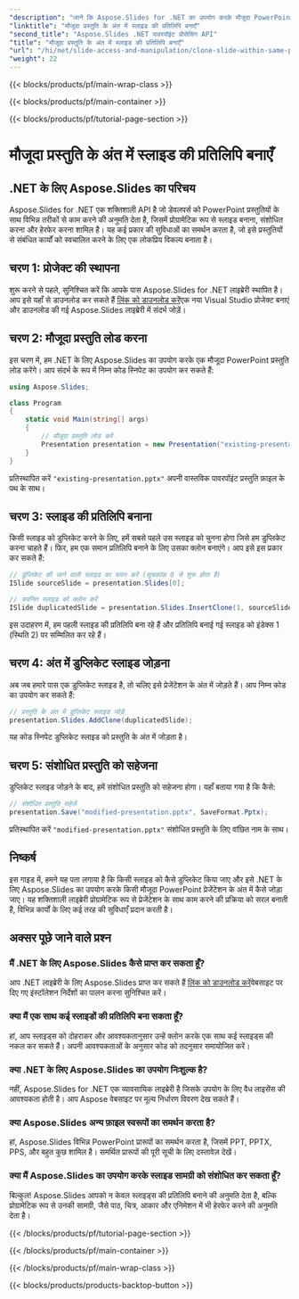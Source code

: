 ```yaml
---
"description": "जानें कि Aspose.Slides for .NET का उपयोग करके मौजूदा PowerPoint प्रस्तुति के अंत में स्लाइड को कैसे डुप्लिकेट करें और जोड़ें। यह चरण-दर-चरण मार्गदर्शिका स्रोत कोड उदाहरण प्रदान करती है और सेटअप, स्लाइड डुप्लीकेशन, संशोधन और बहुत कुछ को कवर करती है।"
"linktitle": "मौजूदा प्रस्तुति के अंत में स्लाइड की प्रतिलिपि बनाएँ"
"second_title": "Aspose.Slides .NET पावरपॉइंट प्रोसेसिंग API"
"title": "मौजूदा प्रस्तुति के अंत में स्लाइड की प्रतिलिपि बनाएँ"
"url": "/hi/net/slide-access-and-manipulation/clone-slide-within-same-presentation-to-end/"
"weight": 22
---
```


{{< blocks/products/pf/main-wrap-class >}}

{{< blocks/products/pf/main-container >}}

{{< blocks/products/pf/tutorial-page-section >}}

# मौजूदा प्रस्तुति के अंत में स्लाइड की प्रतिलिपि बनाएँ


## .NET के लिए Aspose.Slides का परिचय

Aspose.Slides for .NET एक शक्तिशाली API है जो डेवलपर्स को PowerPoint प्रस्तुतियों के साथ विभिन्न तरीकों से काम करने की अनुमति देता है, जिसमें प्रोग्रामेटिक रूप से स्लाइड बनाना, संशोधित करना और हेरफेर करना शामिल है। यह कई प्रकार की सुविधाओं का समर्थन करता है, जो इसे प्रस्तुतियों से संबंधित कार्यों को स्वचालित करने के लिए एक लोकप्रिय विकल्प बनाता है।

## चरण 1: प्रोजेक्ट की स्थापना

शुरू करने से पहले, सुनिश्चित करें कि आपके पास Aspose.Slides for .NET लाइब्रेरी स्थापित है। आप इसे यहाँ से डाउनलोड कर सकते हैं [लिंक को डाउनलोड करें](https://releases.aspose.com/slides/net/)एक नया Visual Studio प्रोजेक्ट बनाएं और डाउनलोड की गई Aspose.Slides लाइब्रेरी में संदर्भ जोड़ें।

## चरण 2: मौजूदा प्रस्तुति लोड करना

इस चरण में, हम .NET के लिए Aspose.Slides का उपयोग करके एक मौजूदा PowerPoint प्रस्तुति लोड करेंगे। आप संदर्भ के रूप में निम्न कोड स्निपेट का उपयोग कर सकते हैं:

```csharp
using Aspose.Slides;

class Program
{
    static void Main(string[] args)
    {
        // मौजूदा प्रस्तुति लोड करें
        Presentation presentation = new Presentation("existing-presentation.pptx");
    }
}
```

प्रतिस्थापित करें `"existing-presentation.pptx"` अपनी वास्तविक पावरपॉइंट प्रस्तुति फ़ाइल के पथ के साथ।

## चरण 3: स्लाइड की प्रतिलिपि बनाना

किसी स्लाइड को डुप्लिकेट करने के लिए, हमें सबसे पहले उस स्लाइड को चुनना होगा जिसे हम डुप्लिकेट करना चाहते हैं। फिर, हम एक समान प्रतिलिपि बनाने के लिए उसका क्लोन बनाएंगे। आप इसे इस प्रकार कर सकते हैं:

```csharp
// डुप्लिकेट की जाने वाली स्लाइड का चयन करें (सूचकांक 0 से शुरू होता है)
ISlide sourceSlide = presentation.Slides[0];

// चयनित स्लाइड को क्लोन करें
ISlide duplicatedSlide = presentation.Slides.InsertClone(1, sourceSlide);
```

इस उदाहरण में, हम पहली स्लाइड की प्रतिलिपि बना रहे हैं और प्रतिलिपि बनाई गई स्लाइड को इंडेक्स 1 (स्थिति 2) पर सम्मिलित कर रहे हैं।

## चरण 4: अंत में डुप्लिकेट स्लाइड जोड़ना

अब जब हमारे पास एक डुप्लिकेट स्लाइड है, तो चलिए इसे प्रेजेंटेशन के अंत में जोड़ते हैं। आप निम्न कोड का उपयोग कर सकते हैं:

```csharp
// प्रस्तुति के अंत में डुप्लिकेट स्लाइड जोड़ें
presentation.Slides.AddClone(duplicatedSlide);
```

यह कोड स्निपेट डुप्लिकेट स्लाइड को प्रस्तुति के अंत में जोड़ता है।

## चरण 5: संशोधित प्रस्तुति को सहेजना

डुप्लिकेट स्लाइड जोड़ने के बाद, हमें संशोधित प्रस्तुति को सहेजना होगा। यहाँ बताया गया है कि कैसे:

```csharp
// संशोधित प्रस्तुति सहेजें
presentation.Save("modified-presentation.pptx", SaveFormat.Pptx);
```

प्रतिस्थापित करें `"modified-presentation.pptx"` संशोधित प्रस्तुति के लिए वांछित नाम के साथ।

## निष्कर्ष

इस गाइड में, हमने यह पता लगाया है कि किसी स्लाइड को कैसे डुप्लिकेट किया जाए और इसे .NET के लिए Aspose.Slides का उपयोग करके किसी मौजूदा PowerPoint प्रेजेंटेशन के अंत में कैसे जोड़ा जाए। यह शक्तिशाली लाइब्रेरी प्रोग्रामेटिक रूप से प्रेजेंटेशन के साथ काम करने की प्रक्रिया को सरल बनाती है, विभिन्न कार्यों के लिए कई तरह की सुविधाएँ प्रदान करती है।

## अक्सर पूछे जाने वाले प्रश्न

### मैं .NET के लिए Aspose.Slides कैसे प्राप्त कर सकता हूँ?

आप .NET लाइब्रेरी के लिए Aspose.Slides प्राप्त कर सकते हैं [लिंक को डाउनलोड करें](https://releases.aspose.com/slides/net/)वेबसाइट पर दिए गए इंस्टॉलेशन निर्देशों का पालन करना सुनिश्चित करें।

### क्या मैं एक साथ कई स्लाइडों की प्रतिलिपि बना सकता हूँ?

हां, आप स्लाइड्स को दोहराकर और आवश्यकतानुसार उन्हें क्लोन करके एक साथ कई स्लाइड्स की नकल कर सकते हैं। अपनी आवश्यकताओं के अनुसार कोड को तदनुसार समायोजित करें।

### क्या .NET के लिए Aspose.Slides का उपयोग निःशुल्क है?

नहीं, Aspose.Slides for .NET एक व्यावसायिक लाइब्रेरी है जिसके उपयोग के लिए वैध लाइसेंस की आवश्यकता होती है। आप Aspose वेबसाइट पर मूल्य निर्धारण विवरण देख सकते हैं।

### क्या Aspose.Slides अन्य फ़ाइल स्वरूपों का समर्थन करता है?

हां, Aspose.Slides विभिन्न PowerPoint प्रारूपों का समर्थन करता है, जिसमें PPT, PPTX, PPS, और बहुत कुछ शामिल है। समर्थित प्रारूपों की पूरी सूची के लिए दस्तावेज़ देखें।

### क्या मैं Aspose.Slides का उपयोग करके स्लाइड सामग्री को संशोधित कर सकता हूँ?

बिल्कुल! Aspose.Slides आपको न केवल स्लाइड्स की प्रतिलिपि बनाने की अनुमति देता है, बल्कि प्रोग्रामेटिक रूप से उनकी सामग्री, जैसे पाठ, चित्र, आकार और एनिमेशन में भी हेरफेर करने की अनुमति देता है।

{{< /blocks/products/pf/tutorial-page-section >}}

{{< /blocks/products/pf/main-container >}}

{{< /blocks/products/pf/main-wrap-class >}}

{{< blocks/products/products-backtop-button >}}
